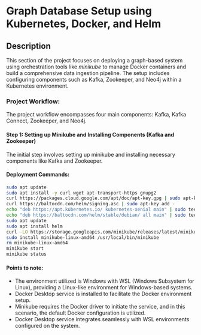 # Graph Database Setup using Kubernetes, Docker, and Helm

## Description
This section of the project focuses on deploying a graph-based system using orchestration tools like _minikube_ to manage Docker containers and build a comprehensive data ingestion pipeline. The setup includes configuring components such as Kafka, Zookeeper, and Neo4j within a Kubernetes environment.

### Project Workflow:
The project workflow encompasses four main components: Kafka, Kafka Connect, Zookeeper, and Neo4j.

#### Step 1: Setting up Minikube and Installing Components (Kafka and Zookeeper)
The initial step involves setting up minikube and installing necessary components like Kafka and Zookeeper.

#### Deployment Commands:

```bash
sudo apt update
sudo apt install -y curl wget apt-transport-https gnupg2
curl https://packages.cloud.google.com/apt/doc/apt-key.gpg | sudo apt-key add -
curl https://baltocdn.com/helm/signing.asc | sudo apt-key add -
echo "deb https://apt.kubernetes.io/ kubernetes-xenial main" | sudo tee /etc/apt/sources.list.d/kubernetes.list
echo "deb https://baltocdn.com/helm/stable/debian/ all main" | sudo tee /etc/apt/sources.list.d/helm-stable.list
sudo apt update
sudo apt install helm
curl -LO https://storage.googleapis.com/minikube/releases/latest/minikube-linux-amd64
sudo install minikube-linux-amd64 /usr/local/bin/minikube
rm minikube-linux-amd64
minikube start
minikube status
```

#### Points to note:
- The environment utilized is Windows with WSL (Windows Subsystem for Linux), providing a Linux-like environment for Windows-based systems.
- Docker Desktop service is installed to facilitate the Docker environment setup.
- Minikube requires the Docker driver to initiate the service, and in this scenario, the default Docker configuration is utilized.
- Docker Desktop service integrates seamlessly with WSL environments configured on the system.

